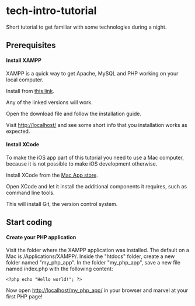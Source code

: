 # tech-intro-tutorial
Short tutorial to get familiar with some technologies during a night.


## Prerequisites

#### Install XAMPP
XAMPP is a quick way to get Apache, MySQL and PHP working on your local computer.

Install from [this link](https://www.apachefriends.org/download.html).

Any of the linked versions will work.

Open the download file and follow the installation guide.

Visit [http://localhost/](http://localhost/) and see some short info that you installation works as expected.

#### Install XCode
To make the iOS app part of this tutorial you need to use a Mac computer, because it is not possible to make iOS development otherwise.

Install XCode from the [Mac App store](https://itunes.apple.com/us/app/xcode/id497799835?mt=12).

Open XCode and let it install the additional components it requires, such as command line tools.

This will install Git, the version control system.


## Start coding

#### Create your PHP application
Visit the folder where the XAMPP application was installed. The default on a Mac is /Applications/XAMPP/.
Inside the "htdocs" folder, create a new folder named "my_php_app".
In the folder "my_php_app", save a new file named index.php with the following content:

    <?php echo "Hello world!"; ?>

Now open [http://localhost/my_php_app/](http://localhost/my_php_app/) in your browser and marvel at your first PHP page!

